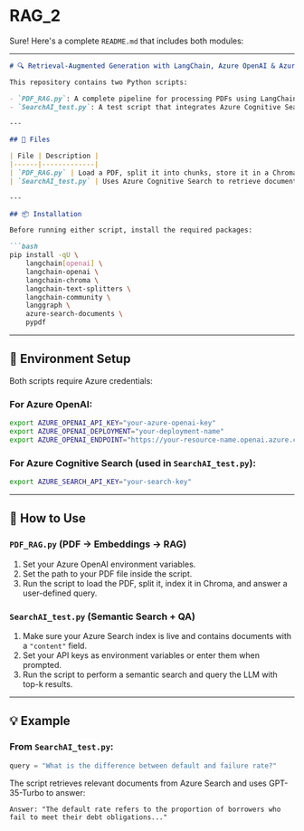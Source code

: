 # RAG_2
Sure! Here's a complete `README.md` that includes both modules:

---

````markdown
# 🔍 Retrieval-Augmented Generation with LangChain, Azure OpenAI & Azure Cognitive Search

This repository contains two Python scripts:

- `PDF_RAG.py`: A complete pipeline for processing PDFs using LangChain and Azure OpenAI, storing chunks in a Chroma vector store, and answering questions using retrieval-augmented generation (RAG).
- `SearchAI_test.py`: A test script that integrates Azure Cognitive Search with Azure OpenAI to retrieve indexed documents and answer user queries.

---

## 📁 Files

| File | Description |
|------|-------------|
| `PDF_RAG.py` | Load a PDF, split it into chunks, store it in a Chroma DB, and run a RAG-style question answering with LangChain. |
| `SearchAI_test.py` | Uses Azure Cognitive Search to retrieve documents and queries Azure OpenAI (GPT-35-Turbo) to answer a question. |

---

## 📦 Installation

Before running either script, install the required packages:

```bash
pip install -qU \
    langchain[openai] \
    langchain-openai \
    langchain-chroma \
    langchain-text-splitters \
    langchain-community \
    langgraph \
    azure-search-documents \
    pypdf
````

---

## 🔐 Environment Setup

Both scripts require Azure credentials:

### For Azure OpenAI:

```bash
export AZURE_OPENAI_API_KEY="your-azure-openai-key"
export AZURE_OPENAI_DEPLOYMENT="your-deployment-name"
export AZURE_OPENAI_ENDPOINT="https://your-resource-name.openai.azure.com/"
```

### For Azure Cognitive Search (used in `SearchAI_test.py`):

```bash
export AZURE_SEARCH_API_KEY="your-search-key"
```

---

## 📄 How to Use

### `PDF_RAG.py` (PDF → Embeddings → RAG)

1. Set your Azure OpenAI environment variables.
2. Set the path to your PDF file inside the script.
3. Run the script to load the PDF, split it, index it in Chroma, and answer a user-defined query.

### `SearchAI_test.py` (Semantic Search + QA)

1. Make sure your Azure Search index is live and contains documents with a `"content"` field.
2. Set your API keys as environment variables or enter them when prompted.
3. Run the script to perform a semantic search and query the LLM with top-k results.

---

## 💡 Example

### From `SearchAI_test.py`:

```python
query = "What is the difference between default and failure rate?"
```

The script retrieves relevant documents from Azure Search and uses GPT-35-Turbo to answer:

```
Answer: "The default rate refers to the proportion of borrowers who fail to meet their debt obligations..."
```

